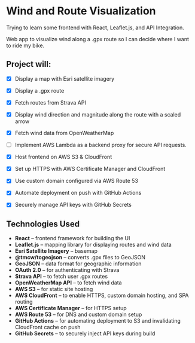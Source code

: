 # Wind and Route Visualization

Trying to learn some frontend with React, Leaflet.js, and API Integration.

Web app to visualize wind along a .gpx route so I can decide where I want to ride my bike.

## Project will:
- [X] Display a map with Esri satellite imagery
- [X] Display a .gpx route 
- [X] Fetch routes from Strava API
- [X] Display wind direction and magnitude along the route with a scaled arrow
- [X] Fetch wind data from OpenWeatherMap
- [ ] Implement AWS Lambda as a backend proxy for secure API requests.
- [X] Host frontend on AWS S3 & CloudFront
- [X] Set up HTTPS with AWS Certificate Manager and CloudFront
- [X] Use custom domain configured via AWS Route 53
- [X] Automate deployment on push with GitHub Actions
- [X] Securely manage API keys with GitHub Secrets


## Technologies Used
- **React** – frontend framework for building the UI  
- **Leaflet.js** – mapping library for displaying routes and wind data  
- **Esri Satellite Imagery** – basemap  
- **@tmcw/togeojson** – converts .gpx files to GeoJSON  
- **GeoJSON** – data format for geographic information  
- **OAuth 2.0** – for authenticating with Strava
- **Strava API** – to fetch user .gpx routes  
- **OpenWeatherMap API** – to fetch wind data  
- **AWS S3** – for static site hosting
- **AWS CloudFront** – to enable HTTPS, custom domain hosting, and SPA routing
- **AWS Certificate Manager** – for HTTPS setup
- **AWS Route 53** – for DNS and custom domain setup
- **GitHub Actions** – for automating deployment to S3 and invalidating CloudFront cache on push  
- **GitHub Secrets** – to securely inject API keys during build
